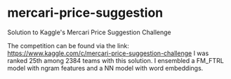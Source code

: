 # mercari-price-suggestion
Solution to Kaggle's Mercari Price Suggestion Challenge

The competition can be found via the link: https://www.kaggle.com/c/mercari-price-suggestion-challenge I was ranked 25th among 2384 teams with this solution. I ensembled a FM_FTRL model with ngram features and a NN model with word embeddings.
